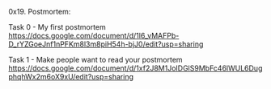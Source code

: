 0x19. Postmortem:


Task 0 - My first postmortem
https://docs.google.com/document/d/1l6_vMAFPb-D_rYZGoeJnf1nPFKm8l3m8piH54h-bjJ0/edit?usp=sharing


Task 1 - Make people want to read your postmortem
https://docs.google.com/document/d/1xf2J8M1JoIDGlS9MbFc46lWUL6DugphqhWx2m6oX9xU/edit?usp=sharing

